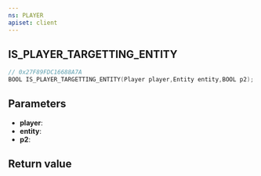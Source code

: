 ```yaml
---
ns: PLAYER
apiset: client
---
```

## IS_PLAYER_TARGETTING_ENTITY

```c
// 0x27F89FDC16688A7A
BOOL IS_PLAYER_TARGETTING_ENTITY(Player player,Entity entity,BOOL p2);
```


## Parameters
* **player**:
* **entity**:
* **p2**:

## Return value

